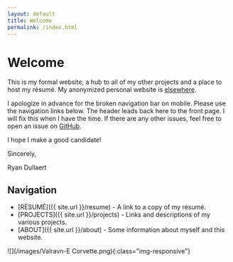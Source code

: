 ```yaml
---
layout: default
title: Welcome
permalink: /index.html
---
```

# Welcome

This is my formal website, a hub to all of my other projects and a place to host my r&eacute;sum&eacute;. My anonymized personal website is [elsewhere](https://xierumeng.github.io/).

I apologize in advance for the broken navigation bar on mobile. Please use the navigation links below. The header leads back here to the front page. I will fix this when I have the time. If there are any other issues, feel free to open an issue on [GitHub](https://github.com/Xierumeng/Xierumeng.github.io).

I hope I make a good candidate!

Sincerely,

Ryan Dullaert

## Navigation

* [R&Eacute;SUM&Eacute;]({{ site.url }}/resume) - A link to a copy of my r&eacute;sum&eacute;.
* [PROJECTS]({{ site.url }}/projects) - Links and descriptions of my various projects.
* [ABOUT]({{ site.url }}/about) - Some information about myself and this website.

![](/images/Valravn-E Corvette.png){:class="img-responsive"}
